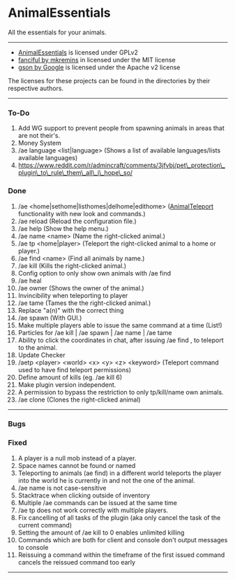 # AnimalEssentials
All the essentials for your animals.

----
- [AnimalEssentials](https://github.com/JustRamon/AnimalEssentials) is licensed under GPLv2
- [fanciful by mkremins](https://github.com/mkremins/fanciful) in licensed under the MIT license
- [gson by  Google](https://github.com/google/gson) is licensed under the Apache v2 license

The licenses for these projects can be found in the directories by their respective authors.

----

### To-Do

1. Add WG support to prevent people from spawning animals in areas that are not their's.
2. Money System
3. /ae language \<list|language\> (Shows a list of available languages/lists available languages)
4. https://www.reddit.com/r/admincraft/comments/3jfvbj/pet\_protection\_plugin\_to\_rule\_them\_all\_i\_hope\_so/

### Done
1. /ae \<home|sethome|listhomes|delhome|edithome\> ([AnimalTeleport](https://github.com/JustRamon/AnimalTeleport) functionality with new look and commands.)
2. /ae reload (Reload the configuration file.)
3. /ae help (Show the help menu.)
4. /ae name \<name\> (Name the right-clicked animal.)
5. /ae tp \<home|player\> (Teleport the right-clicked animal to a home or player.)
6. /ae find \<name\> (Find all animals by name.)
7. /ae kill (Kills the right-clicked animal.)
8. Config option to only show own animals with /ae find
9. /ae heal
10. /ae owner (Shows the owner of the animal.)
11. Invincibility when teleporting to player
12. /ae tame (Tames the the right-clicked animal.)
13. Replace "a(n)" with the correct thing
14. /ae spawn (With GUI.)
15. Make multiple players able to issue the same command at a time (List!)
16. Particles for /ae kill | /ae spawn | /ae name | /ae tame
17. Ability to click the coordinates in chat, after issuing /ae find <name>, to teleport to the animal.
18. Update Checker
19. /aetp \<player\> \<world\> \<x\> \<y\> \<z\> \<keyword\> (Teleport command used to have find teleport permissions)
20. Define amount of kills (eg. /ae kill 6)
21. Make plugin version independent.
22. A permission to bypass the restriction to only tp/kill/name own animals.
23. /ae clone (Clones the right-clicked animal)

-----

### Bugs

### Fixed
1. A player is a null mob instead of a player.
2. Space names cannot be found or named
3. Teleporting to animals (ae find) in a different world teleports the player into the world he is currently in and not the one of the animal.
4. /ae name is not case-sensitive
5. Stacktrace when clicking outside of inventory
6. Multiple /ae commands can be issued at the same time
7. /ae tp does not work correctly with multiple players.
8. Fix cancelling of all tasks of the plugin (aka only cancel the task of the current command)
9. Setting the amount of /ae kill to 0 enables unlimited killing
10. Commands which are both for client and console don't output messages to console
11. Reissuing a command within the timeframe of the first issued command cancels the reissued command too early

---
